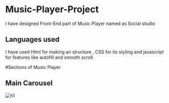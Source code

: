 # Music-Player-Project
I have designed Front-End part of Music Player named as Social studio
## Languages used
I have used Html for making an structure , CSS for its styling and javascript for features like autofill and smooth scroll.

#Sections of Music Player
## Main Carousel
![h1]()
